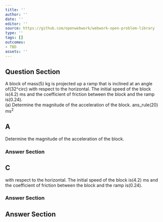 ```yaml
---
title: ''
author: ''
date: ''
editor: ''
source: https://github.com/openwebwork/webwork-open-problem-library
type: ''
tags: []
outcomes:
- TBD
assets: ''
---
```


## Question Section 

 
A block of mass(5) kg is projected up a ramp that is inclined at an angle of(32^circ) with respect to the horizontal. The initial speed of the block is(4.2) ms and the coefficient of friction between the block and the ramp is(0.24).  
(a) Determine the magnitude of the acceleration of the block. 
 ans_rule(20) ms<sup>2<sup>
## A
Determine the magnitude of the acceleration of the block. 
### Answer Section
## C
with respect to the horizontal. The initial speed of the block is(4.2) ms and the coefficient of friction between the block and the ramp is(0.24).  
### Answer Section


## Answer Section

